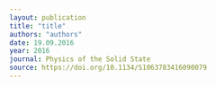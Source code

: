 ```yaml
---
layout: publication
title: "title"
authors: "authors"
date: 19.09.2016
year: 2016
journal: Physics of the Solid State
source: https://doi.org/10.1134/S1063783416090079
---
```

